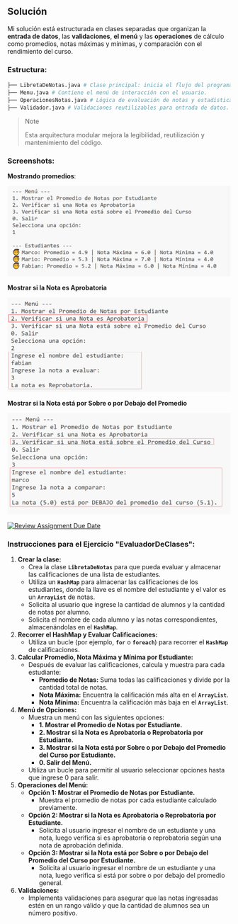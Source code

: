 ## Solución

Mi solución está estructurada en clases separadas que organizan la __entrada de datos__, las __validaciones__, __el menú__ y las __operaciones__ de cálculo como promedios, notas máximas y mínimas, y comparación con el rendimiento del curso. 

### Estructura:

```bash
├── LibretaDeNotas.java # Clase principal: inicia el flujo del programa.
├── Menu.java # Contiene el menú de interacción con el usuario.
├── OperacionesNotas.java # Lógica de evaluación de notas y estadísticas.
├── Validador.java # Validaciones reutilizables para entrada de datos.
```

> > [!NOTE]
> Esta arquitectura modular mejora la legibilidad, reutilización y mantenimiento del código.

### Screenshots:

__Mostrando promedios__:

![Promedios](screenshot/mostrar-promedios.png)

__Mostrar si la Nota es Aprobatoria__

![Nota aprobatoria](screenshot/verificar-nota-aprobatoria.png)

__Mostrar si la Nota está por Sobre o por Debajo del Promedio__

![Comparar Nota con Promedio de Curso](screenshot/verificar-nota-con-promedio-curso.png)

[![Review Assignment Due Date](https://classroom.github.com/assets/deadline-readme-button-22041afd0340ce965d47ae6ef1cefeee28c7c493a6346c4f15d667ab976d596c.svg)](https://classroom.github.com/a/66iuR6Ti)
### **Instrucciones para el Ejercicio "EvaluadorDeClases":**

1. **Crear la clase:**
    - Crea la clase **`LibretaDeNotas`** para que pueda evaluar y almacenar las calificaciones de una lista de estudiantes.
    - Utiliza un **`HashMap`** para almacenar las calificaciones de los estudiantes, donde la llave es el nombre del estudiante y el valor es un **`ArrayList`** de notas.
    - Solicita al usuario que ingrese la cantidad de alumnos y la cantidad de notas por alumno.
    - Solicita el nombre de cada alumno y las notas correspondientes, almacenándolas en el **`HashMap`**.
2. **Recorrer el HashMap y Evaluar Calificaciones:**
    - Utiliza un bucle (por ejemplo, **`for`** o **`foreach`**) para recorrer el **`HashMap`** de calificaciones.
3. **Calcular Promedio, Nota Máxima y Mínima por Estudiante:**
    - Después de evaluar las calificaciones, calcula y muestra para cada estudiante:
        - **Promedio de Notas:** Suma todas las calificaciones y divide por la cantidad total de notas.
        - **Nota Máxima:** Encuentra la calificación más alta en el **`ArrayList`**.
        - **Nota Mínima:** Encuentra la calificación más baja en el **`ArrayList`**.
4. **Menú de Opciones:**
    - Muestra un menú con las siguientes opciones:
        - **1. Mostrar el Promedio de Notas por Estudiante.**
        - **2. Mostrar si la Nota es Aprobatoria o Reprobatoria por Estudiante.**
        - **3. Mostrar si la Nota está por Sobre o por Debajo del Promedio del Curso por Estudiante.**
        - **0. Salir del Menú.**
    - Utiliza un bucle para permitir al usuario seleccionar opciones hasta que ingrese 0 para salir.
5. **Operaciones del Menú:**
    - **Opción 1: Mostrar el Promedio de Notas por Estudiante.**
        - Muestra el promedio de notas por cada estudiante calculado previamente.
    - **Opción 2: Mostrar si la Nota es Aprobatoria o Reprobatoria por Estudiante.**
        - Solicita al usuario ingresar el nombre de un estudiante y una nota, luego verifica si es aprobatoria o reprobatoria según una nota de aprobación definida.
    - **Opción 3: Mostrar si la Nota está por Sobre o por Debajo del Promedio del Curso por Estudiante.**
        - Solicita al usuario ingresar el nombre de un estudiante y una nota, luego verifica si está por sobre o por debajo del promedio general.
6. **Validaciones:**
    - Implementa validaciones para asegurar que las notas ingresadas estén en un rango válido y que la cantidad de alumnos sea un número positivo.
